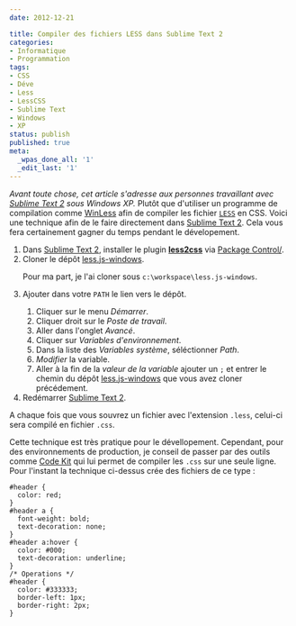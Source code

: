 ```yaml
---
date: 2012-12-21

title: Compiler des fichiers LESS dans Sublime Text 2
categories:
- Informatique
- Programmation
tags:
- CSS
- Déve
- Less
- LessCSS
- Sublime Text
- Windows
- XP
status: publish
published: true
meta:
  _wpas_done_all: '1'
  _edit_last: '1'
---
```

<em>Avant toute chose, cet article s'adresse aux personnes travaillant avec <a href="https://www.sublimetext.com/2">Sublime Text 2</a> sous Windows XP.</em>
Plutôt que d'utiliser un programme de compilation comme <a href="https://winless.org/">WinLess</a> afin de compiler les fichier <a href="https://lesscss.org/"><code>LESS</code></a> en CSS. Voici une technique afin de le faire directement dans <a href="https://www.sublimetext.com/2">Sublime Text 2</a>. Cela vous fera certainement gagner du temps pendant le dévelopement.
<ol>
	<li>Dans <a href="https://www.sublimetext.com/2">Sublime Text 2</a>, installer le plugin <strong><a href="https://github.com/timdouglas/sublime-less2css">less2css</a></strong> via <a href="https://wbond.net/sublime_packages/package_control">Package Control/</a>.</li>
	<li>Cloner le dépôt <a href="https://github.com/duncansmart/less.js-windows">less.js-windows</a>.

Pour ma part, je l'ai cloner sous <code>c:\workspace\less.js-windows</code>.</li>
	<li>Ajouter dans votre <code>PATH</code> le lien vers le dépôt.
<ol>
	<li>Cliquer sur le menu <em>Démarrer</em>.</li>
	<li>Cliquer droit sur le <em>Poste de travail</em>.</li>
	<li>Aller dans l'onglet <em>Avancé</em>.</li>
	<li>Cliquer sur <em>Variables d'environnement</em>.</li>
	<li>Dans la liste des <em>Variables système</em>, séléctionner <em>Path</em>.</li>
	<li><em>Modifier</em> la variable.</li>
	<li>Aller à la fin de la <em>valeur de la variable</em> ajouter un <code>;</code> et entrer le chemin du dépôt <a href="https://github.com/duncansmart/less.js-windows">less.js-windows</a> que vous avez cloner précédement.</li>
</ol>
</li>
	<li>Redémarrer <a href="https://www.sublimetext.com/2">Sublime Text 2</a>.</li>
</ol>
A chaque fois que vous souvrez un fichier avec l'extension <code>.less</code>, celui-ci sera compilé en fichier <code>.css</code>.

Cette technique est très pratique pour le dévellopement. Cependant, pour des environnements de production, je conseil de passer par des outils comme <a href="https://incident57.com/codekit/">Code Kit</a> qui lui permet de compiler les <code>.css</code> sur une seule ligne. Pour l'instant la technique ci-dessus crée des fichiers de ce type :
<pre><code>#header {
  color: red;
}
#header a {
  font-weight: bold;
  text-decoration: none;
}
#header a:hover {
  color: #000;
  text-decoration: underline;
}
/* Operations */
#header {
  color: #333333;
  border-left: 1px;
  border-right: 2px;
}
</code></pre>
